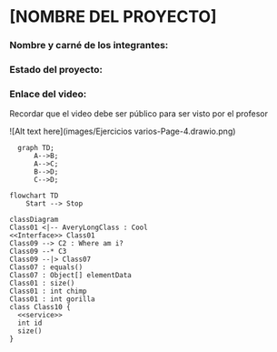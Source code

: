 # [NOMBRE DEL PROYECTO]
### Nombre y carné de los integrantes: 


### Estado del proyecto:
### Enlace del video:
Recordar que el video debe ser público para ser visto por el profesor

![Alt text here](images/Ejercicios varios-Page-4.drawio.png)


```mermaid
  graph TD;
      A-->B;
      A-->C;
      B-->D;
      C-->D;
```
```mermaid
flowchart TD
    Start --> Stop
```

```mermaid
classDiagram
Class01 <|-- AveryLongClass : Cool
<<Interface>> Class01
Class09 --> C2 : Where am i?
Class09 --* C3
Class09 --|> Class07
Class07 : equals()
Class07 : Object[] elementData
Class01 : size()
Class01 : int chimp
Class01 : int gorilla
class Class10 {
  <<service>>
  int id
  size()
}
```
    
